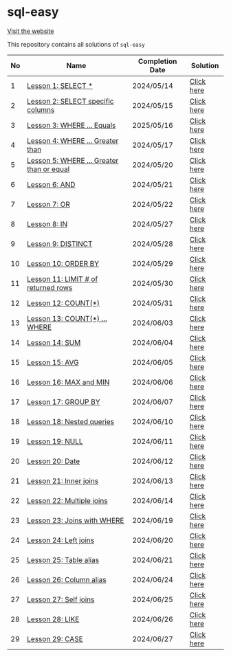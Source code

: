 # sql-easy

[Visit the website](https://www.sql-easy.com/)

This repository contains all solutions of `sql-easy`

| No | Name | Completion Date | Solution |
|---|---|---|---|
| 1 | [Lesson 1: SELECT *](https://www.sql-easy.com/select) | 2024/05/14 | [Click here](https://github.com/inezamandha/sql-easy/tree/main/Lessons/Lesson%2001%3A%20SELECT%20*) |
| 2 | [Lesson 2: SELECT specific columns](https://www.sql-easy.com/select_columns) | 2024/05/15 | [Click here](https://github.com/inezamandha/sql-easy/tree/main/Lessons/Lesson%2002%3A%20SELECT%20specific%20columns) |
| 3 | [Lesson 3: WHERE ... Equals](https://www.sql-easy.com/where_equals) | 2025/05/16 | [Click here](https://github.com/inezamandha/sql-easy/tree/main/Lessons/Lesson%2003%3A%20WHERE%20...%20Equals) |
| 4 | [Lesson 4: WHERE ... Greater than](https://www.sql-easy.com/where_greater_than) | 2024/05/17 | [Click here](https://github.com/inezamandha/sql-easy/tree/main/Lessons/Lesson%2004%3A%20WHERE%20...%20Greater%20than) |
| 5 | [Lesson 5: WHERE ... Greater than or equal](https://www.sql-easy.com/where_greater_than_or_equal) | 2024/05/20 | [Click here](https://github.com/inezamandha/sql-easy/tree/main/Lessons/Lesson%2005%3A%20WHERE%20...%20Greater%20than%20or%20equal) |
| 6 | [Lesson 6: AND](https://www.sql-easy.com/and) | 2024/05/21 | [Click here](https://github.com/inezamandha/sql-easy/tree/main/Lessons/Lesson%2006%3A%20AND) |
| 7 | [Lesson 7: OR](https://www.sql-easy.com/or) | 2024/05/22 | [Click here](https://github.com/inezamandha/sql-easy/tree/main/Lessons/Lesson%2007%3A%20OR) |
| 8 | [Lesson 8: IN](https://www.sql-easy.com/in) | 2024/05/27 | [Click here](https://github.com/inezamandha/sql-easy/tree/main/Lessons/Lesson%2008%3A%20IN) |
| 9 | [Lesson 9: DISTINCT](https://www.sql-easy.com/distinct) | 2024/05/28 | [Click here](https://github.com/inezamandha/sql-easy/tree/main/Lessons/Lesson%2009%3A%20DISTINCT) |
| 10 | [Lesson 10: ORDER BY](https://www.sql-easy.com/order_by) | 2024/05/29 | [Click here](https://github.com/inezamandha/sql-easy/tree/main/Lessons/Lesson%2010%3A%20ORDER%20BY) |
| 11 | [Lesson 11: LIMIT # of returned rows](https://www.sql-easy.com/limit) | 2024/05/30 | [Click here](https://github.com/inezamandha/sql-easy/tree/main/Lessons/Lesson%2011%3A%20LIMIT%20%23%20of%20returned%20rows) |
| 12 | [Lesson 12: COUNT(*)](https://www.sql-easy.com/count) | 2024/05/31 | [Click here](https://github.com/inezamandha/sql-easy/tree/main/Lessons/Lesson%2012%3A%20COUNT(*)) |
| 13 | [Lesson 13: COUNT(*) ... WHERE](https://www.sql-easy.com/count_where) | 2024/06/03 | [Click here](https://github.com/inezamandha/sql-easy/tree/main/Lessons/Lesson%2013%3A%20COUNT(*)%20...%20WHERE) |
| 14 | [Lesson 14: SUM](https://www.sql-easy.com/sum) | 2024/06/04 | [Click here](https://github.com/inezamandha/sql-easy/tree/main/Lessons/Lesson%2014%3A%20SUM) |
| 15 | [Lesson 15: AVG](https://www.sql-easy.com/avg) | 2024/06/05 | [Click here](https://github.com/inezamandha/sql-easy/tree/main/Lessons/Lesson%2015%3A%20AVG) |
| 16 | [Lesson 16: MAX and MIN](https://www.sql-easy.com/max_min) | 2024/06/06 | [Click here](https://github.com/inezamandha/sql-easy/tree/main/Lessons/Lesson%2016%3A%20MAX%20and%20MIN) |
| 17 | [Lesson 17: GROUP BY](https://www.sql-easy.com/group_by) | 2024/06/07 | [Click here](https://github.com/inezamandha/sql-easy/tree/main/Lessons/Lesson%2017%3A%20GROUP%20BY) |
| 18 | [Lesson 18: Nested queries](https://www.sql-easy.com/nested) | 2024/06/10 | [Click here](https://github.com/inezamandha/sql-easy/tree/main/Lessons/Lesson%2018%3A%20Nested%20queries) |
| 19 | [Lesson 19: NULL](https://www.sql-easy.com/null) | 2024/06/11 | [Click here](https://github.com/inezamandha/sql-easy/tree/main/Lessons/Lesson%2019%3A%20NULL) |
| 20 | [Lesson 20: Date](https://www.sql-easy.com/date) | 2024/06/12 | [Click here](https://github.com/inezamandha/sql-easy/tree/main/Lessons/Lesson%2020%3A%20Date) |
| 21 | [Lesson 21: Inner joins](https://www.sql-easy.com/joins) | 2024/06/13 | [Click here](https://github.com/inezamandha/sql-easy/tree/main/Lessons/Lesson%2021%3A%20Inner%20joins) |
| 22 | [Lesson 22: Multiple joins](https://www.sql-easy.com/multiple_joins) | 2024/06/14 | [Click here](https://github.com/inezamandha/sql-easy/tree/main/Lessons/Lesson%2022%3A%20Multiple%20joins) |
| 23 | [Lesson 23: Joins with WHERE](https://www.sql-easy.com/joins_with_where) | 2024/06/19 | [Click here](https://github.com/inezamandha/sql-easy/tree/main/Lessons/Lesson%2023%3A%20Joins%20with%20WHERE) |
| 24 | [Lesson 24: Left joins](https://www.sql-easy.com/left_joins) | 2024/06/20 | [Click here](https://github.com/inezamandha/sql-easy/tree/main/Lessons/Lesson%2024%3A%20Left%20joins) |
| 25 | [Lesson 25: Table alias](https://www.sql-easy.com/table_alias) | 2024/06/21 | [Click here](https://github.com/inezamandha/sql-easy/tree/main/Lessons/Lesson%2025%3A%20Table%20alias) |
| 26 | [Lesson 26: Column alias](https://www.sql-easy.com/column_alias) | 2024/06/24 | [Click here](https://github.com/inezamandha/sql-easy/tree/main/Lessons/Lesson%2026%3A%20Column%20alias) |
| 27 | [Lesson 27: Self joins](https://www.sql-easy.com/self_join) | 2024/06/25 | [Click here](https://github.com/inezamandha/sql-easy/tree/main/Lessons/Lesson%2027%3A%20Self%20joins) |
| 28 | [Lesson 28: LIKE](https://www.sql-easy.com/like) | 2024/06/26 | [Click here](https://github.com/inezamandha/sql-easy/tree/main/Lessons/Lesson%2028%3A%20LIKE) |
| 29 | [Lesson 29: CASE](https://www.sql-easy.com/case) | 2024/06/27 | [Click here](https://github.com/inezamandha/sql-easy/tree/main/Lessons/Lesson%2029%3A%20CASE) |